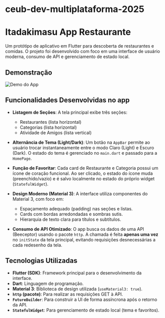 # ceub-dev-multiplataforma-2025

# Itadakimasu App Restaurante

Um protótipo de aplicativo em Flutter para descoberta de restaurantes e comidas. O projeto foi desenvolvido com foco em uma interface de usuário moderna, consumo de API e gerenciamento de estado local.

## Demonstração

![Demo do App](demoApp.gif)

## Funcionalidades Desenvolvidas no app

* **Listagem de Seções**: A tela principal exibe três seções:
    * Restaurantes (lista horizontal)
    * Categorias (lista horizontal)
    * Atividade de Amigos (lista vertical)

* **Alternância de Tema (Light/Dark)**: Um botão na `AppBar` permite ao usuário trocar instantaneamente entre o modo Claro (Light) e Escuro (Dark). O estado do tema é gerenciado no `main.dart` e passado para a `HomePage`.

* **Função de Favoritar**: Cada card de Restaurante e Categoria possui um ícone de coração funcional. Ao ser clicado, o estado do ícone muda (preenchido/vazio) e é salvo localmente no estado do próprio widget (`StatefulWidget`).

* **Design Moderno (Material 3)**: A interface utiliza componentes do Material 3, com foco em:
    * Espaçamento adequado (padding) nas seções e listas.
    * Cards com bordas arredondadas e sombras sutis.
    * Hierarquia de texto clara para títulos e subtítulos.

* **Consumo de API Otimizado**: O app busca os dados de uma API (Beeceptor) usando o pacote `http`. A chamada é feita **apenas uma vez** no `initState` da tela principal, evitando requisições desnecessárias a cada redesenho da tela.

## Tecnologias Utilizadas

* **Flutter (SDK)**: Framework principal para o desenvolvimento da interface.
* **Dart**: Linguagem de programação.
* **Material 3**: Biblioteca de design utilizada (`useMaterial3: true`).
* **`http` (pacote)**: Para realizar as requisições GET à API.
* **`FutureBuilder`**: Para construir a UI de forma assíncrona após o retorno da API.
* **`StatefulWidget`**: Para gerenciamento de estado local (tema e favoritos).
